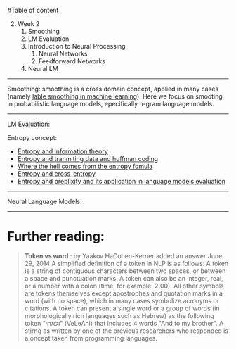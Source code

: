 #Table of content

2. Week 2
    1. Smoothing
    2. LM Evaluation
    3. Introduction to Neural Processing
        1. Neural Networks
        2. Feedforward Networks
    4. Neural LM

---------
Smoothing: smoothing is a cross domain concept, applied in many cases (namely [lable smoothing in machine learning](https://www.linkedin.com/pulse/label-smoothing-solving-overfitting-overconfidence-code-sobh-phd)). Here we focus on smooting in probabilistic language models, epecifically n-gram language models.


--------
LM Evaluation:

Entropy concept:

+ [Entropy and information theory](https://www.youtube.com/watch?v=_PG-jJKB_do)
+ [Entropy and tranmiting data and huffman coding](https://www.youtube.com/watch?v=M5c_RFKVkko)
+ [Where the hell comes from the entropy fomula](https://www.youtube.com/watch?v=YtebGVx-Fxw)
+ [Entropy and cross-entropy](https://www.youtube.com/watch?v=ErfnhcEV1O8)
+ [Entropy and preplixity and its application in language models evaluation](https://www.youtube.com/watch?v=NCyCkgMLRiY&t=9s)

----------
Neural Language Models:


-----------
# Further reading:

> **Token vs word** : by Yaakov HaCohen-Kerner added an answer June 29, 2014
A simplified definition of a token in NLP is as follows: A token is a string of contiguous characters between two spaces, or between a space and punctuation marks. A token can also be an integer, real, or a number with a colon (time, for example: 2:00). All other symbols are tokens themselves except apostrophes and quotation marks in a word (with no space), which in many cases symbolize acronyms or citations. A token can present a single word or a group of words (in morphologically rich languages such as Hebrew) as the following token "ולאחי" (VeLeAhi) that includes 4 words "And to my brother".
A stirng as written by one of the previous researchers who responded
is a oncept taken from programming languages.
